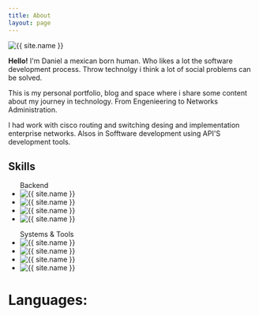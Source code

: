 ```yaml
---
title: About
layout: page
---
```

<img class="me" alt="{{ site.name }}" src="{% if site.external-image %}{{ site.me }}{% else %}{{ site.url }}/{{ site.me }}{% endif %}" />
<p>
<strong>Hello!</strong> I'm Daniel a mexican born human. Who likes a lot the software development process.
Throw technolgy i think a lot of social problems can be solved. 


This is my personal portfolio, blog and space where i share some content about my journey in technology.
From Engenieering to Networks Administration.


 I had work with cisco routing and switching desing and implementation enterprise networks. Alsos in Sofftware development using API'S development tools.
</p>

<h2 class="clear: inline-end;">Skills</h2>

<ul class="skill-list">
    Backend
	<li>
	 <img class="skills-image" alt="{{ site.name }}" src="{% if site.external-image %}{{ site.skills.backend.laravel }}{% else %}{{ site.url }}/{{ site.skills.backend.laravel }}{% endif %}" />
	</li>
	<li>
	 <img class="skills-image" alt="{{ site.name }}" src="{% if site.external-image %}{{ site.skills.backend.node }}{% else %}{{ site.url }}/{{ site.skills.backend.node }}{% endif %}" />
	</li>
	<li>
	 <img class="skills-image" alt="{{ site.name }}" src="{% if site.external-image %}{{ site.skills.backend.spring }}{% else %}{{ site.url }}/{{ site.skills.backend.spring }}{% endif %}" />
	</li>
	<li>
	 <img class="skills-image" alt="{{ site.name }}" src="{% if site.external-image %}{{ site.skills.backend.rails }}{% else %}{{ site.url }}/{{ site.skills.backend.rails }}{% endif %}" />
	</li>
</ul>

<ul class="skill-list">
    Systems & Tools
	<li>
	 <img class="skills-image" alt="{{ site.name }}" src="{% if site.external-image %}{{ site.skills.tools.git }}{% else %}{{ site.url }}/{{ site.skills.tools.git }}{% endif %}" />
	</li>
	<li>
	 <img class="skills-image" alt="{{ site.name }}" src="{% if site.external-image %}{{ site.skills.tools.docker }}{% else %}{{ site.url }}/{{ site.skills.tools.docker }}{% endif %}" />
	</li>
	<li>
	 <img class="skills-image" alt="{{ site.name }}" src="{% if site.external-image %}{{ site.skills.tools.linux }}{% else %}{{ site.url }}/{{ site.skills.tools.linux }}{% endif %}" />
	</li>
	<li>
	 <img class="skills-image" alt="{{ site.name }}" src="{% if site.external-image %}{{ site.skills.tools.cisco }}{% else %}{{ site.url }}/{{ site.skills.tools.cisco }}{% endif %}" />
	</li>
</ul>
<p></p>
<p></p>
<p></p>
<p></p>
<h1 style="clear: inline-end;"> Languages: </h1>
<object data="/{{ site.skills.langs.clojure }}" type="image/svg+xml">
</object>
<object data="/{{ site.skills.langs.java }}" type="image/svg+xml">
</object>
<object data="/{{ site.skills.langs.groovy }}" type="image/svg+xml">
</object>
<object data="/{{ site.skills.langs.kotlin }}" type="image/svg+xml">
</object>
<object data="/{{ site.skills.langs.ruby }}" type="image/svg+xml">
</object>
<object data="/{{ site.skills.langs.python }}" type="image/svg+xml">
</object>
<object data="/{{ site.skills.langs.js }}" type="image/svg+xml">
</object>
<object data="/{{ site.skills.langs.php }}" type="image/svg+xml">
</object>
<object data="/{{ site.skills.langs.julia }}" type="image/svg+xml">
</object>
<object data="/{{ site.skills.langs.rb }}" type="image/svg+xml">
</object>
<object data="/{{ site.skills.langs.ocaml }}" type="image/svg+xml">
</object>
<object data="/{{ site.skills.langs.c }}" type="image/svg+xml">
</object>
